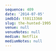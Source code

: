 ```yaml
---
sequence: 409
date: '2014-07-05'
imdbId: tt0113360
slug: the-hunted-1995
venue: null
venueNotes: null
medium: Netflix
mediumNotes: null
---
```


